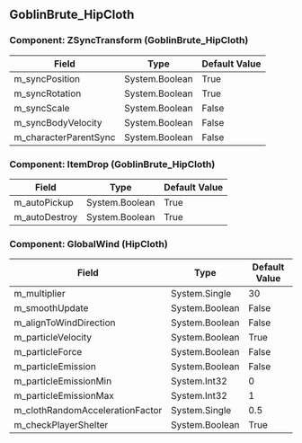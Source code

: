 ## GoblinBrute_HipCloth

### Component: ZSyncTransform (GoblinBrute_HipCloth)

|Field|Type|Default Value|
|---|---|---|
|m_syncPosition|System.Boolean|True|
|m_syncRotation|System.Boolean|True|
|m_syncScale|System.Boolean|False|
|m_syncBodyVelocity|System.Boolean|False|
|m_characterParentSync|System.Boolean|False|

### Component: ItemDrop (GoblinBrute_HipCloth)

|Field|Type|Default Value|
|---|---|---|
|m_autoPickup|System.Boolean|True|
|m_autoDestroy|System.Boolean|True|

### Component: GlobalWind (HipCloth)

|Field|Type|Default Value|
|---|---|---|
|m_multiplier|System.Single|30|
|m_smoothUpdate|System.Boolean|False|
|m_alignToWindDirection|System.Boolean|False|
|m_particleVelocity|System.Boolean|True|
|m_particleForce|System.Boolean|False|
|m_particleEmission|System.Boolean|False|
|m_particleEmissionMin|System.Int32|0|
|m_particleEmissionMax|System.Int32|1|
|m_clothRandomAccelerationFactor|System.Single|0.5|
|m_checkPlayerShelter|System.Boolean|True|

